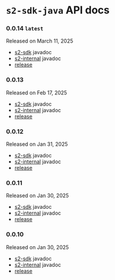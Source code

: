 # `s2-sdk-java` API docs

### 0.0.14 `latest`

Released on March 11, 2025

- [s2-sdk](https://s2-streamstore.github.io/s2-sdk-java/javadocs/s2-sdk/0.0.14/) javadoc
- [s2-internal](https://s2-streamstore.github.io/s2-sdk-java/javadocs/s2-internal/0.0.14/s2/v1alpha/package-summary.html)
  javadoc
- [release](https://github.com/s2-streamstore/s2-sdk-java/releases/tag/v0.0.14)

### 0.0.13

Released on Feb 17, 2025

- [s2-sdk](https://s2-streamstore.github.io/s2-sdk-java/javadocs/s2-sdk/0.0.13/) javadoc
- [s2-internal](https://s2-streamstore.github.io/s2-sdk-java/javadocs/s2-internal/0.0.13/s2/v1alpha/package-summary.html)
  javadoc
- [release](https://github.com/s2-streamstore/s2-sdk-java/releases/tag/v0.0.13)

### 0.0.12

Released on Jan 31, 2025

- [s2-sdk](https://s2-streamstore.github.io/s2-sdk-java/javadocs/s2-sdk/0.0.12/) javadoc
- [s2-internal](https://s2-streamstore.github.io/s2-sdk-java/javadocs/s2-internal/0.0.12/s2/v1alpha/package-summary.html)
  javadoc
- [release](https://github.com/s2-streamstore/s2-sdk-java/releases/tag/v0.0.12)

### 0.0.11

Released on Jan 30, 2025

- [s2-sdk](https://s2-streamstore.github.io/s2-sdk-java/javadocs/s2-sdk/0.0.11/) javadoc
- [s2-internal](https://s2-streamstore.github.io/s2-sdk-java/javadocs/s2-internal/0.0.11/s2/v1alpha/package-summary.html)
  javadoc
- [release](https://github.com/s2-streamstore/s2-sdk-java/releases/tag/v0.0.11)

### 0.0.10

Released on Jan 30, 2025

- [s2-sdk](https://s2-streamstore.github.io/s2-sdk-java/javadocs/s2-sdk/0.0.10/) javadoc
- [s2-internal](https://s2-streamstore.github.io/s2-sdk-java/javadocs/s2-internal/0.0.10/s2/v1alpha/package-summary.html)
  javadoc
- [release](https://github.com/s2-streamstore/s2-sdk-java/releases/tag/v0.0.10)
